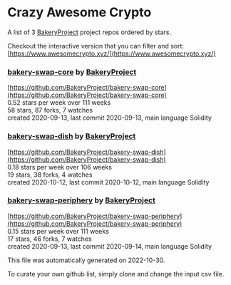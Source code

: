 # Crazy Awesome Crypto
A list of 3 [BakeryProject](https://github.com/BakeryProject) project repos ordered by stars.  

Checkout the interactive version that you can filter and sort: 
[https://www.awesomecrypto.xyz/](https://www.awesomecrypto.xyz/)  


### [bakery-swap-core](https://github.com/BakeryProject/bakery-swap-core) by [BakeryProject](https://github.com/BakeryProject)  
  
[https://github.com/BakeryProject/bakery-swap-core](https://github.com/BakeryProject/bakery-swap-core)  
0.52 stars per week over 111 weeks  
58 stars, 87 forks, 7 watches  
created 2020-09-13, last commit 2020-09-13, main language Solidity  


### [bakery-swap-dish](https://github.com/BakeryProject/bakery-swap-dish) by [BakeryProject](https://github.com/BakeryProject)  
  
[https://github.com/BakeryProject/bakery-swap-dish](https://github.com/BakeryProject/bakery-swap-dish)  
0.18 stars per week over 106 weeks  
19 stars, 38 forks, 4 watches  
created 2020-10-12, last commit 2020-10-12, main language Solidity  


### [bakery-swap-periphery](https://github.com/BakeryProject/bakery-swap-periphery) by [BakeryProject](https://github.com/BakeryProject)  
  
[https://github.com/BakeryProject/bakery-swap-periphery](https://github.com/BakeryProject/bakery-swap-periphery)  
0.15 stars per week over 111 weeks  
17 stars, 46 forks, 7 watches  
created 2020-09-13, last commit 2020-09-14, main language Solidity  


This file was automatically generated on 2022-10-30.  

To curate your own github list, simply clone and change the input csv file.  